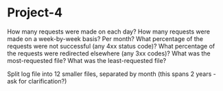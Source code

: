 # Project-4
How many requests were made on each day? 
How many requests were made on a week-by-week basis? 
Per month? 
What percentage of the requests were not successful (any 4xx status code)? 
What percentage of the requests were redirected elsewhere (any 3xx codes)? 
What was the most-requested file? 
What was the least-requested file?

Split log file into 12 smaller files, separated by month (this spans 2 years - ask for clarification?)
